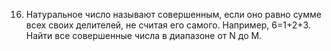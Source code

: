 16. Натуральное число называют совершенным, если оно равно сумме  
всех своих делителей, не считая его самого. Например, 6=1+2+3.  Найти  все совершенные числа в диапазоне от N до M. 